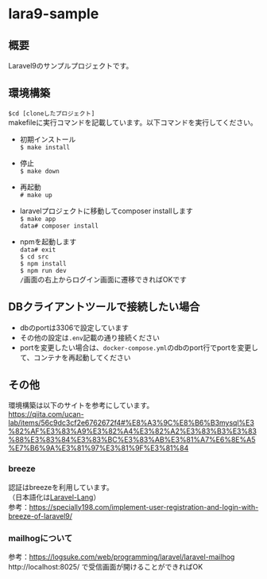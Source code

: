 # lara9-sample

## 概要
Laravel9のサンプルプロジェクトです。

## 環境構築
`$cd [cloneしたプロジェクト]`\
makefileに実行コマンドを記載しています。以下コマンドを実行してください。
- 初期インストール\
`$ make install`
- 停止\
`$ make down`
- 再起動\
`# make up`

- laravelプロジェクトに移動してcomposer installします\
`$ make app`\
`data# composer install`
- npmを起動します\
`data# exit`\
`$ cd src`\
`$ npm install`\
`$ npm run dev`\
`/`画面の右上からログイン画面に遷移できればOKです

## DBクライアントツールで接続したい場合
- dbのportは3306で設定しています
- その他の設定は`.env`記載の通り接続ください
- portを変更したい場合は、`docker-compose.yml`のdbのport行でportを変更して、コンテナを再起動してください

## その他
環境構築は以下のサイトを参考にしています。\
https://qiita.com/ucan-lab/items/56c9dc3cf2e6762672f4#%E8%A3%9C%E8%B6%B3mysql%E3%82%AF%E3%83%A9%E3%82%A4%E3%82%A2%E3%83%B3%E3%83%88%E3%83%84%E3%83%BC%E3%83%AB%E3%81%A7%E6%8E%A5%E7%B6%9A%E3%81%97%E3%81%9F%E3%81%84

### breeze
認証はbreezeを利用しています。\
（日本語化は[Laravel-Lang](https://github.com/Laravel-Lang/lang)）\
参考：https://specially198.com/implement-user-registration-and-login-with-breeze-of-laravel9/

### mailhogについて
参考：https://logsuke.com/web/programming/laravel/laravel-mailhog \
http://localhost:8025/ で受信画面が開けることができればOK
